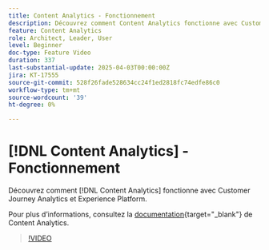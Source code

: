 ```yaml
---
title: Content Analytics - Fonctionnement
description: Découvrez comment Content Analytics fonctionne avec Customer Journey Analytics et Experience Platform.
feature: Content Analytics
role: Architect, Leader, User
level: Beginner
doc-type: Feature Video
duration: 337
last-substantial-update: 2025-04-03T00:00:00Z
jira: KT-17555
source-git-commit: 528f26fade528634cc24f1ed2818fc74edfe86c0
workflow-type: tm+mt
source-wordcount: '39'
ht-degree: 0%

---
```


# [!DNL Content Analytics] - Fonctionnement

Découvrez comment [!DNL Content Analytics] fonctionne avec Customer Journey Analytics et Experience Platform.

Pour plus d’informations, consultez la [documentation](https://experienceleague.adobe.com/en/docs/analytics-platform/using/content-analytics/content-analytics){target="_blank"} de Content Analytics.

>[!VIDEO](https://video.tv.adobe.com/v/3457423/?learn=on&enablevpops)
